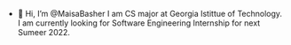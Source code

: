 - 👋 Hi, I’m @MaisaBasher
I am CS major at Georgia Istittue of Technology. I am currently looking for Software Engineering Internship for next Sumeer 2022.


<!---
MaisaBasher/MaisaBasher is a ✨ special ✨ repository because its `README.md` (this file) appears on your GitHub profile.
You can click the Preview link to take a look at your changes.
--->
